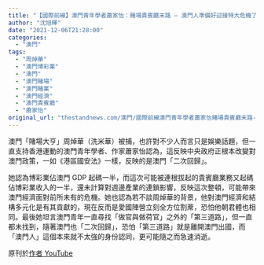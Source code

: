 ```yaml
---
title: "【國際前線】澳門青年學者蕭家怡：賭場貴賓廳末路 — 澳門人準備好迎接特大危機了嗎？"
author: "沈旭暉"
date: "2021-12-06T21:28:00"
categories:
  - "澳門"
tags:
  - "周焯華"
  - "澳門博彩業"
  - "澳門"
  - "澳門賭場"
  - "澳門賭業"
  - "澳門經濟"
  - "澳門貴賓廳"
  - "蕭家怡"
original_url: "thestandnews.com/澳門/國際前線澳門青年學者蕭家怡賭場貴賓廳末路-澳門人準備好迎接特大危機了嗎"
---
```

澳門「賭場大亨」周焯華（洗米華）被捕，也許對不少人而言只是娛樂話題，但一直支持香港運動的澳門青年學者、作家蕭家怡認為，這反映中央政府正根本改變對澳門政策，一如《港區國安法》一樣，反映的是澳門「二次回歸」。

她認為博彩業佔澳門 GDP 起碼一半，而這次可能被連根拔起的貴賓廳業務又起碼佔博彩業收入的一半，還未計算對週邊產業的連鎖影響，反映這次整頓，可能帶來澳門經濟面對前所未有的危機。她也認為若不談周焯華的背景，他對澳門經濟和結構多元化是有其貢獻的，現在反而是愛國陣營立刻全方位割蓆，恐怕他朝君體也相同。最後她坦言澳門青年一直尋找「做官與做荷官」之外的「第三道路」，但一直都未找到，隨著澳門也「二次回歸」，恐怕「第三道路」就是離開澳門出國，而「澳門人」這個本來就不太強的身份認同，更可能隨之而急速消逝。

原刊於[作者 YouTube](http://web.archive.org/web/20211229104043/https://youtu.be/r74q2AHoC1E)
